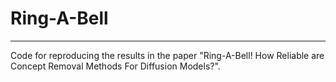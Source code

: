 # Ring-A-Bell
-------------
Code for reproducing the results in the paper "Ring-A-Bell! How Reliable are Concept Removal Methods For Diffusion Models?".
